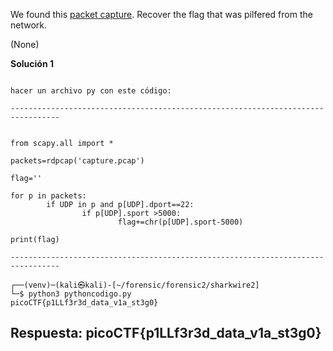 
We found this [packet capture](https://jupiter.challenges.picoctf.org/static/b506393b6f9d53b94011df000c534759/capture.pcap). Recover the flag that was pilfered from the network.


(None)

**Solución 1**

```

hacer un archivo py con este código:

---------------------------------------------------------------------------------


from scapy.all import *

packets=rdpcap('capture.pcap')

flag=''

for p in packets:
        if UDP in p and p[UDP].dport==22:
                if p[UDP].sport >5000:
                        flag+=chr(p[UDP].sport-5000)

print(flag)

---------------------------------------------------------------------------------

┌──(venv)─(kali㉿kali)-[~/forensic/forensic2/sharkwire2]
└─$ python3 pythoncodigo.py
picoCTF{p1LLf3r3d_data_v1a_st3g0}

```


## Respuesta: **picoCTF{p1LLf3r3d_data_v1a_st3g0}**

